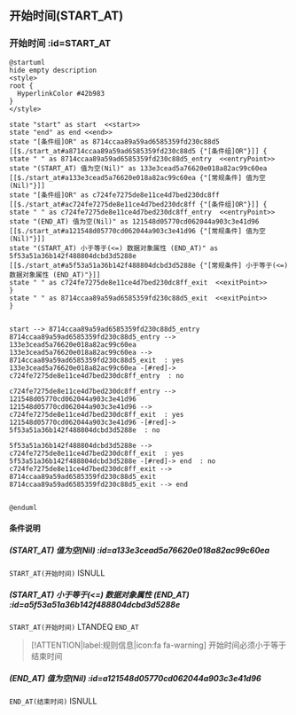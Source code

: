 ## 开始时间(START_AT) <!-- {docsify-ignore-all} -->

   

### 开始时间 :id=START_AT

```plantuml
@startuml
hide empty description
<style>
root {
  HyperlinkColor #42b983
}
</style>

state "start" as start  <<start>>
state "end" as end <<end>>
state "[条件组]OR" as 8714ccaa89a59ad6585359fd230c88d5 [[$./start_at#a8714ccaa89a59ad6585359fd230c88d5 {"[条件组]OR"}]] {
state " " as 8714ccaa89a59ad6585359fd230c88d5_entry  <<entryPoint>>
state "(START_AT) 值为空(Nil)" as 133e3cead5a76620e018a82ac99c60ea [[$./start_at#a133e3cead5a76620e018a82ac99c60ea {"[常规条件] 值为空(Nil)"}]]
state "[条件组]OR" as c724fe7275de8e11ce4d7bed230dc8ff [[$./start_at#ac724fe7275de8e11ce4d7bed230dc8ff {"[条件组]OR"}]] {
state " " as c724fe7275de8e11ce4d7bed230dc8ff_entry  <<entryPoint>>
state "(END_AT) 值为空(Nil)" as 121548d05770cd062044a903c3e41d96 [[$./start_at#a121548d05770cd062044a903c3e41d96 {"[常规条件] 值为空(Nil)"}]]
state "(START_AT) 小于等于(<=) 数据对象属性 (END_AT)" as 5f53a51a36b142f488804dcbd3d5288e [[$./start_at#a5f53a51a36b142f488804dcbd3d5288e {"[常规条件] 小于等于(<=) 数据对象属性 (END_AT)"}]]
state " " as c724fe7275de8e11ce4d7bed230dc8ff_exit  <<exitPoint>>
}
state " " as 8714ccaa89a59ad6585359fd230c88d5_exit  <<exitPoint>>
}


start --> 8714ccaa89a59ad6585359fd230c88d5_entry 
8714ccaa89a59ad6585359fd230c88d5_entry --> 133e3cead5a76620e018a82ac99c60ea 
133e3cead5a76620e018a82ac99c60ea --> 8714ccaa89a59ad6585359fd230c88d5_exit  : yes
133e3cead5a76620e018a82ac99c60ea -[#red]-> c724fe7275de8e11ce4d7bed230dc8ff_entry  : no

c724fe7275de8e11ce4d7bed230dc8ff_entry --> 121548d05770cd062044a903c3e41d96 
121548d05770cd062044a903c3e41d96 --> c724fe7275de8e11ce4d7bed230dc8ff_exit  : yes
121548d05770cd062044a903c3e41d96 -[#red]-> 5f53a51a36b142f488804dcbd3d5288e  : no

5f53a51a36b142f488804dcbd3d5288e --> c724fe7275de8e11ce4d7bed230dc8ff_exit  : yes
5f53a51a36b142f488804dcbd3d5288e -[#red]-> end  : no
c724fe7275de8e11ce4d7bed230dc8ff_exit --> 8714ccaa89a59ad6585359fd230c88d5_exit 
8714ccaa89a59ad6585359fd230c88d5_exit --> end 


@enduml
```

#### 条件说明

##### (START_AT) 值为空(Nil) :id=a133e3cead5a76620e018a82ac99c60ea



`START_AT(开始时间)` ISNULL 

##### (START_AT) 小于等于(<=) 数据对象属性 (END_AT) :id=a5f53a51a36b142f488804dcbd3d5288e



`START_AT(开始时间)` LTANDEQ  `END_AT`

> [!ATTENTION|label:规则信息|icon:fa fa-warning]
> 开始时间必须小于等于结束时间


##### (END_AT) 值为空(Nil) :id=a121548d05770cd062044a903c3e41d96



`END_AT(结束时间)` ISNULL 






